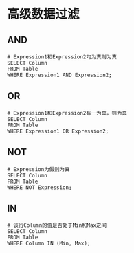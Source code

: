# 高级数据过滤

## AND

``` Mysql
# Expression1和Expression2均为真则为真
SELECT Column
FROM Table
WHERE Expression1 AND Expression2;
```

## OR

``` Mysql
# Expression1和Expression2有一为真，则为真
SELECT Column
FROM Table
WHERE Expression1 OR Expression2;
```

## NOT

``` Mysql
# Expression为假则为真
SELECT Column
FROM Table
WHERE NOT Expression;
```

## IN

``` Mysql
# 该行Column的值是否处于Min和Max之间
SELECT Column
FROM Table
WHERE Column IN (Min, Max);
```
